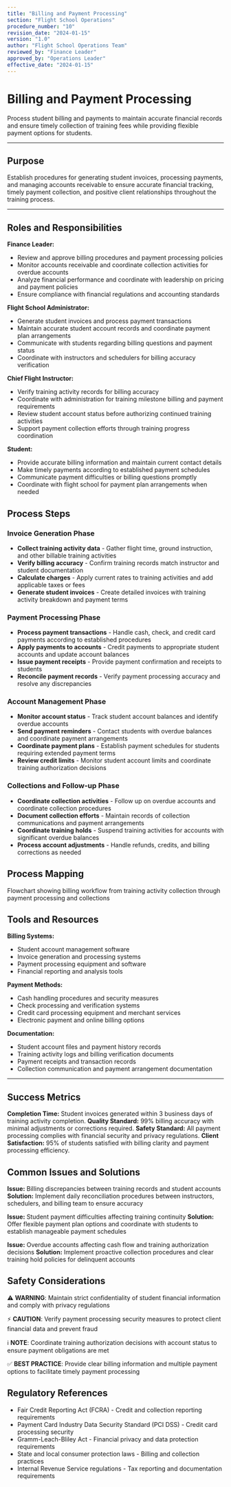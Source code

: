 ```yaml
---
title: "Billing and Payment Processing"
section: "Flight School Operations"
procedure_number: "10"
revision_date: "2024-01-15"
version: "1.0"
author: "Flight School Operations Team"
reviewed_by: "Finance Leader"
approved_by: "Operations Leader"
effective_date: "2024-01-15"
---
```


# Billing and Payment Processing

Process student billing and payments to maintain accurate financial records and ensure timely collection of training fees while providing flexible payment options for students.

_____________________________________________________________________________________________

## Purpose

Establish procedures for generating student invoices, processing payments, and managing accounts receivable to ensure accurate financial tracking, timely payment collection, and positive client relationships throughout the training process.

_____________________________________________________________________________________________

## Roles and Responsibilities

**Finance Leader:**

- Review and approve billing procedures and payment processing policies
- Monitor accounts receivable and coordinate collection activities for overdue accounts
- Analyze financial performance and coordinate with leadership on pricing and payment policies
- Ensure compliance with financial regulations and accounting standards

**Flight School Administrator:**

- Generate student invoices and process payment transactions
- Maintain accurate student account records and coordinate payment plan arrangements
- Communicate with students regarding billing questions and payment status
- Coordinate with instructors and schedulers for billing accuracy verification

**Chief Flight Instructor:**

- Verify training activity records for billing accuracy
- Coordinate with administration for training milestone billing and payment requirements
- Review student account status before authorizing continued training activities
- Support payment collection efforts through training progress coordination

**Student:**

- Provide accurate billing information and maintain current contact details
- Make timely payments according to established payment schedules
- Communicate payment difficulties or billing questions promptly
- Coordinate with flight school for payment plan arrangements when needed

## Process Steps

### Invoice Generation Phase

- **Collect training activity data** - Gather flight time, ground instruction, and other billable training activities
- **Verify billing accuracy** - Confirm training records match instructor and student documentation
- **Calculate charges** - Apply current rates to training activities and add applicable taxes or fees
- **Generate student invoices** - Create detailed invoices with training activity breakdown and payment terms

### Payment Processing Phase

- **Process payment transactions** - Handle cash, check, and credit card payments according to established procedures
- **Apply payments to accounts** - Credit payments to appropriate student accounts and update account balances
- **Issue payment receipts** - Provide payment confirmation and receipts to students
- **Reconcile payment records** - Verify payment processing accuracy and resolve any discrepancies

### Account Management Phase

- **Monitor account status** - Track student account balances and identify overdue accounts
- **Send payment reminders** - Contact students with overdue balances and coordinate payment arrangements
- **Coordinate payment plans** - Establish payment schedules for students requiring extended payment terms
- **Review credit limits** - Monitor student account limits and coordinate training authorization decisions

### Collections and Follow-up Phase

- **Coordinate collection activities** - Follow up on overdue accounts and coordinate collection procedures
- **Document collection efforts** - Maintain records of collection communications and payment arrangements
- **Coordinate training holds** - Suspend training activities for accounts with significant overdue balances
- **Process account adjustments** - Handle refunds, credits, and billing corrections as needed

## Process Mapping

Flowchart showing billing workflow from training activity collection through payment processing and collections

## Tools and Resources

**Billing Systems:**

- Student account management software
- Invoice generation and processing systems
- Payment processing equipment and software
- Financial reporting and analysis tools

**Payment Methods:**

- Cash handling procedures and security measures
- Check processing and verification systems
- Credit card processing equipment and merchant services
- Electronic payment and online billing options

**Documentation:**

- Student account files and payment history records
- Training activity logs and billing verification documents
- Payment receipts and transaction records
- Collection communication and payment arrangement documentation

_____________________________________________________________________________________________

## Success Metrics

**Completion Time:** Student invoices generated within 3 business days of training activity completion.
**Quality Standard:** 99% billing accuracy with minimal adjustments or corrections required.
**Safety Standard:** All payment processing complies with financial security and privacy regulations.
**Client Satisfaction:** 95% of students satisfied with billing clarity and payment processing efficiency.

## Common Issues and Solutions

**Issue:** Billing discrepancies between training records and student accounts
**Solution:** Implement daily reconciliation procedures between instructors, schedulers, and billing team to ensure accuracy

**Issue:** Student payment difficulties affecting training continuity
**Solution:** Offer flexible payment plan options and coordinate with students to establish manageable payment schedules

**Issue:** Overdue accounts affecting cash flow and training authorization decisions
**Solution:** Implement proactive collection procedures and clear training hold policies for delinquent accounts

## Safety Considerations

⚠️ **WARNING**: Maintain strict confidentiality of student financial information and comply with privacy regulations

⚡ **CAUTION**: Verify payment processing security measures to protect client financial data and prevent fraud

ℹ️ **NOTE**: Coordinate training authorization decisions with account status to ensure payment obligations are met

✅ **BEST PRACTICE**: Provide clear billing information and multiple payment options to facilitate timely payment processing

## Regulatory References

- Fair Credit Reporting Act (FCRA) - Credit and collection reporting requirements
- Payment Card Industry Data Security Standard (PCI DSS) - Credit card processing security
- Gramm-Leach-Bliley Act - Financial privacy and data protection requirements
- State and local consumer protection laws - Billing and collection practices
- Internal Revenue Service regulations - Tax reporting and documentation requirements
